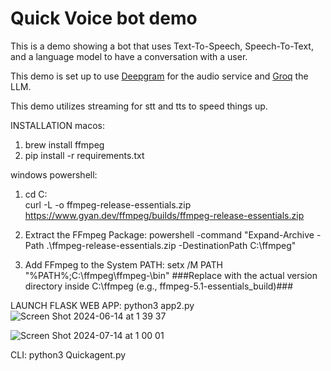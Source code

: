 # Quick Voice bot demo

This is a demo showing a bot that uses Text-To-Speech, Speech-To-Text, and a language model to have a conversation with a user.

This demo is set up to use [Deepgram](www.deepgram.com) for the audio service and [Groq](https://groq.com/) the LLM.

This demo utilizes streaming for stt and tts to speed things up.

INSTALLATION
macos: 
1. brew install ffmpeg
2. pip install -r requirements.txt 

windows powershell:
1. cd C:\
curl -L -o ffmpeg-release-essentials.zip https://www.gyan.dev/ffmpeg/builds/ffmpeg-release-essentials.zip

2. Extract the FFmpeg Package:
powershell -command "Expand-Archive -Path .\ffmpeg-release-essentials.zip -DestinationPath C:\ffmpeg"

3. Add FFmpeg to the System PATH:
setx /M PATH "%PATH%;C:\ffmpeg\ffmpeg-<version>\bin"
###Replace <version> with the actual version directory inside C:\ffmpeg (e.g., ffmpeg-5.1-essentials_build)###

LAUNCH FLASK WEB APP:
python3 app2.py 
![Screen Shot 2024-06-14 at 1 39 37](https://github.com/RodneyFinkel/groq_deepgram_agent/assets/111357994/19baa267-1189-4375-a38d-06b4a7a55274)

![Screen Shot 2024-07-14 at 1 00 01](https://github.com/user-attachments/assets/98452733-2733-4a4f-88e5-e64f3cdbeb75)





CLI:
python3 Quickagent.py
